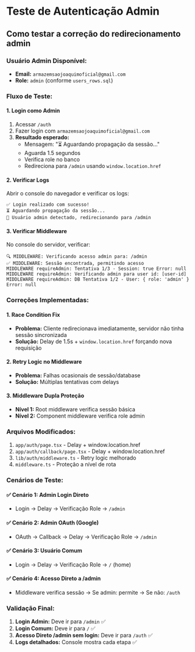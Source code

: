 # Teste de Autenticação Admin

## Como testar a correção do redirecionamento admin

### **Usuário Admin Disponível:**
- **Email:** `armazemsaojoaquimoficial@gmail.com`
- **Role:** `admin` (conforme `users_rows.sql`)

### **Fluxo de Teste:**

#### **1. Login como Admin**
1. Acessar `/auth`
2. Fazer login com `armazemsaojoaquimoficial@gmail.com`
3. **Resultado esperado:**
   - Mensagem: "⏳ Aguardando propagação da sessão..."
   - Aguarda 1.5 segundos
   - Verifica role no banco
   - Redireciona para `/admin` usando `window.location.href`

#### **2. Verificar Logs**
Abrir o console do navegador e verificar os logs:
```
✅ Login realizado com sucesso!
⏳ Aguardando propagação da sessão...
🔐 Usuário admin detectado, redirecionando para /admin
```

#### **3. Verificar Middleware**
No console do servidor, verificar:
```
🔍 MIDDLEWARE: Verificando acesso admin para: /admin
✅ MIDDLEWARE: Sessão encontrada, permitindo acesso
MIDDLEWARE requireAdmin: Tentativa 1/3 - Session: true Error: null
MIDDLEWARE requireAdmin: Verificando admin para user id: [user-id]
MIDDLEWARE requireAdmin: DB Tentativa 1/2 - User: { role: 'admin' } Error: null
```

### **Correções Implementadas:**

#### **1. Race Condition Fix**
- **Problema:** Cliente redirecionava imediatamente, servidor não tinha sessão sincronizada
- **Solução:** Delay de 1.5s + `window.location.href` forçando nova requisição

#### **2. Retry Logic no Middleware**
- **Problema:** Falhas ocasionais de sessão/database
- **Solução:** Múltiplas tentativas com delays

#### **3. Middleware Dupla Proteção**
- **Nível 1:** Root middleware verifica sessão básica
- **Nível 2:** Component middleware verifica role admin

### **Arquivos Modificados:**
1. `app/auth/page.tsx` - Delay + window.location.href
2. `app/auth/callback/page.tsx` - Delay + window.location.href  
3. `lib/auth/middleware.ts` - Retry logic melhorado
4. `middleware.ts` - Proteção a nível de rota

### **Cenários de Teste:**

#### **✅ Cenário 1: Admin Login Direto**
- Login → Delay → Verificação Role → `/admin`

#### **✅ Cenário 2: Admin OAuth (Google)**
- OAuth → Callback → Delay → Verificação Role → `/admin`

#### **✅ Cenário 3: Usuário Comum**
- Login → Delay → Verificação Role → `/` (home)

#### **✅ Cenário 4: Acesso Direto a /admin**
- Middleware verifica sessão → Se admin: permite → Se não: `/auth`

### **Validação Final:**
1. **Login Admin:** Deve ir para `/admin` ✅
2. **Login Comum:** Deve ir para `/` ✅
3. **Acesso Direto /admin sem login:** Deve ir para `/auth` ✅
4. **Logs detalhados:** Console mostra cada etapa ✅
